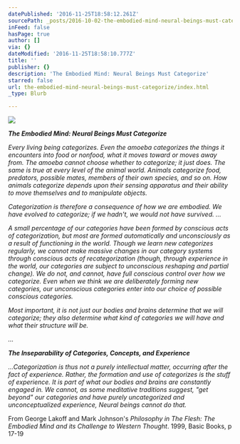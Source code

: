 ```yaml
---
datePublished: '2016-11-25T18:58:12.261Z'
sourcePath: _posts/2016-10-02-the-embodied-mind-neural-beings-must-categorize.md
inFeed: false
hasPage: true
author: []
via: {}
dateModified: '2016-11-25T18:58:10.777Z'
title: ''
publisher: {}
description: 'The Embodied Mind: Neural Beings Must Categorize'
starred: false
url: the-embodied-mind-neural-beings-must-categorize/index.html
_type: Blurb

---
```

![](https://imgflo.herokuapp.com/graph/2b2431f8e7ba7b0/f8967a7d7a3cd3c79a4bb283963b1ed9/croprotate.jpg?cropheight=2560&cropwidth=2055&degrees=0&input=https%3A%2F%2Fthe-grid-user-content.s3-us-west-2.amazonaws.com%2Faeb8f614-70fe-4df0-86ff-85f0bd64424a.jpg&x=0&y=0)

_**The Embodied Mind: Neural Beings Must Categorize**_

_Every living being categorizes. Even the amoeba categorizes the things it encounters into food or nonfood, what it moves toward or moves away from. The amoeba cannot choose whether to categorize; it just does. The same is true at every level of the animal world. Animals categorize food, predators, possible mates, members of their own species, and so on. How animals categorize depends upon their sensing apparatus and their ability to move themselves and to manipulate objects._

_Categorization is therefore a consequence of how we are embodied. We have evolved to categorize; if we hadn't, we would not have survived. ..._

_A small percentage of our categories have been formed by conscious acts of categorization, but most are formed automatically and unconsciously as a result of functioning in the world. Though we learn new categorizes regularly, we cannot make massive changes in our category systems through conscious acts of recategorization (though, through experience in the world, our categories are subject to unconscious reshaping and partial change). We do not, and cannot, have full conscious control over how we categorize. Even when we think we are deliberately forming new categories, our unconscious categories enter into our choice of possible conscious categories._

_Most important, it is not just our bodies and brains determine that we will categorize; they also determine what kind of categories we will have and what their structure will be._

_..._

_**The Inseparability of Categories, Concepts, and Experience**_

_...Categorization is thus not a purely intellectual matter, occurring after the fact of experience. Rather, the formation and use of categorizes is the stuff of experience. It is part of what our bodies and brains are constantly engaged in. We cannot, as some meditative traditions suggest, "get beyond" our categories and have purely uncategorized and unconceptualized experience, Neural beings cannot do that._

From George Lakoff and Mark Johnson's _Philosophy in The Flesh: The Embodied Mind and its Challenge to Western Thought_. 1999, Basic Books, p 17-19